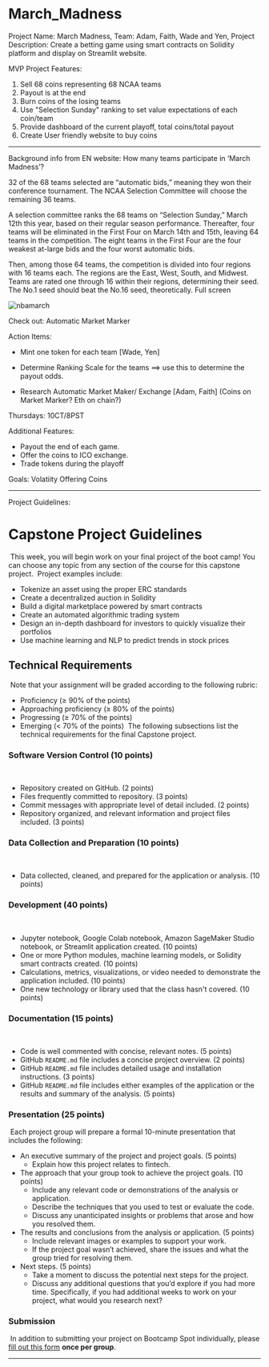 # March_Madness
Project Name: March Madness,
Team: Adam, Faith, Wade and Yen,
Project Description: Create a betting game using smart contracts on Solidity platform and display on Streamlit website.

MVP Project Features: 
1. Sell 68 coins representing 68 NCAA teams
2. Payout is at the end
3. Burn coins of the losing teams
4. Use "Selection Sunday" ranking to set value expectations of each coin/team
5. Provide dashboard of the current playoff, total coins/total payout
6. Create User friendly website to buy coins

-----------------------------------------------------------------------------------
Background info from EN website:
How many teams participate in ‘March Madness’?

32 of the 68 teams selected are “automatic bids,” meaning they won their conference tournament. The NCAA Selection Committee will choose the remaining 36 teams.

A selection committee ranks the 68 teams on “Selection Sunday,” March 12th this year, based on their regular season performance. Thereafter, four teams will be eliminated in the First Four on March 14th and 15th, leaving 64 teams in the competition. The eight teams in the First Four are the four weakest at-large bids and the four worst automatic bids.

Then, among those 64 teams, the competition is divided into four regions with 16 teams each. The regions are the East, West, South, and Midwest. Teams are rated one through 16 within their regions, determining their seed. The No.1 seed should beat the No.16 seed, theoretically.
Full screen

![nbamarch](https://en.as.com/ncaa/how-many-teams-are-in-march-madness-how-are-teams-selected-n/)



Check out: 
Automatic Market Marker

Action Items:
- Mint one token for each team [Wade, Yen]
- Determine Ranking Scale for the teams ==> use this to determine the payout odds.

- Research Automatic Market Maker/ Exchange [Adam, Faith]
(Coins on Market Marker? Eth on chain?)


Thursdays:  10CT/8PST

Additional Features:
* Payout the end of each game. 
* Offer the coins to ICO exchange.
* Trade tokens during the playoff

Goals: 
Volatiity 
Offering Coins


---------------------------------------------------------------------------------------------------------
Project Guidelines: 
# Capstone Project Guidelines
​
This week, you will begin work on your final project of the boot camp! You can choose any topic from any section of the course for this capstone project.
​
Project examples include:
​
* Tokenize an asset using the proper ERC standards
* Create a decentralized auction in Solidity
* Build a digital marketplace powered by smart contracts
* Create an automated algorithmic trading system
* Design an in-depth dashboard for investors to quickly visualize their portfolios
* Use machine learning and NLP to predict trends in stock prices
​
## Technical Requirements
​
Note that your assignment will be graded according to the following rubric:
​
* Proficiency (&ge; 90% of the points)
​
* Approaching proficiency (&ge; 80% of the points)
​
* Progressing (&ge; 70% of the points)
​
* Emerging (&lt; 70% of the points)
​
The following subsections list the technical requirements for the final Capstone project.
​
### Software Version Control (10 points)
​
* Repository created on GitHub. (2 points)
​
* Files frequently committed to repository. (3 points)
​
* Commit messages with appropriate level of detail included. (2 points)
​
* Repository organized, and relevant information and project files included. (3 points)
​
### Data Collection and Preparation (10 points)
​
* Data collected, cleaned, and prepared for the application or analysis. (10 points)
​
### Development  (40 points)
​
* Jupyter notebook, Google Colab notebook, Amazon SageMaker Studio notebook, or Streamlit application created. (10 points)
​
* One or more Python modules, machine learning models, or Solidity smart contracts created. (10 points)
​
* Calculations, metrics, visualizations, or video needed to demonstrate the application included. (10 points)
​
* One new technology or library used that the class hasn't covered. (10 points)
​
### Documentation (15 points)
​
* Code is well commented with concise, relevant notes. (5 points)
​
* GitHub `README.md` file includes a concise project overview. (2 points)
​
* GitHub `README.md` file includes detailed usage and installation instructions. (3 points)
​
* GitHub `README.md` file includes either examples of the application or the results and summary of the analysis. (5 points)
​
### Presentation (25 points)
​
Each project group will prepare a formal 10-minute presentation that includes the following:
​
* An executive summary of the project and project goals. (5 points)
​
    * Explain how this project relates to fintech.
​
* The approach that your group took to achieve the project goals. (10 points)
​
    * Include any relevant code or demonstrations of the analysis or application.
​
    * Describe the techniques that you used to test or evaluate the code.
​
    * Discuss any unanticipated insights or problems that arose and how you resolved them.
​
* The results and conclusions from the analysis or application. (5 points)
​
    * Include relevant images or examples to support your work.
​
    * If the project goal wasn’t achieved, share the issues and what the group tried for resolving them.
​
* Next steps. (5 points)
​
    * Take a moment to discuss the potential next steps for the project.
​
    * Discuss any additional questions that you’d explore if you had more time. Specifically, if you had additional weeks to work on your project, what would you research next?
​
### Submission
​
In addition to submitting your project on Bootcamp Spot individually, please [fill out this form](https://forms.gle/CBk5tyy4sSsGN8k38) **once per group**.
​
- - -
